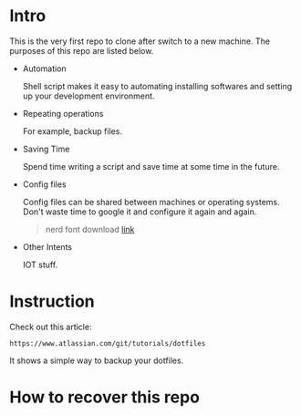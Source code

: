 # Intro

This is the very first repo to clone after switch to a new machine. The purposes of this repo are listed below.

- Automation

    Shell script makes it easy to automating installing softwares and setting up your development environment. 

- Repeating operations

    For example, backup files.

- Saving Time

    Spend time writing a script and save time at some time in the future.

- Config files

    Config files can be shared between machines or operating systems. Don't waste time to google it and configure it again and again.

    > nerd font download [link](https://www.nerdfonts.com/font-downloads)

- Other Intents

    IOT stuff.


# Instruction

Check out this article: 

    https://www.atlassian.com/git/tutorials/dotfiles

It shows a simple way to backup your dotfiles.

# How to recover this repo


